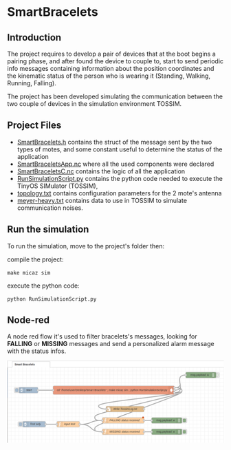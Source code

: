 # SmartBracelets

## Introduction


The project requires to develop a pair of devices that at the boot begins a pairing phase, and after found the device to couple to, start to send periodic info messages containing information about the position coordinates and the kinematic status of the person who is wearing it (Standing, Walking, Running, Falling).

The project has been developed simulating the communication between the two couple of devices in the simulation environment TOSSIM.

## Project Files

- [SmartBracelets.h](SmartBracelets.h) contains the struct of the message sent by the two types of motes, and some constant useful to determine the status of the application
- [SmartBraceletsApp.nc](SmartBraceletsApp.nc) where all the used components were declared
- [SmartBraceletsC.nc](SmartBraceletsC.nc) contains the logic of all the application
- [RunSimulationScript.py](RunSimulationScript.py) contains the python code needed to execute the TinyOS SIMulator (TOSSIM),
- [topology.txt](topology.txt) contains configuration parameters for the 2 mote's antenna
- [meyer-heavy.txt](meyer-heavy.txt) contains data to use in TOSSIM to simulate communication noises.

## Run the simulation

To run the simulation, move to the project's folder then:

compile the project:
```
make micaz sim
```
execute the python code:
```
python RunSimulationScript.py
```


## Node-red
A node red flow it's used to filter bracelets's messages, looking for **FALLING** or **MISSING** messages and send a personalized alarm message with the status infos.

![pic](other/NodeRedFlow.png)

